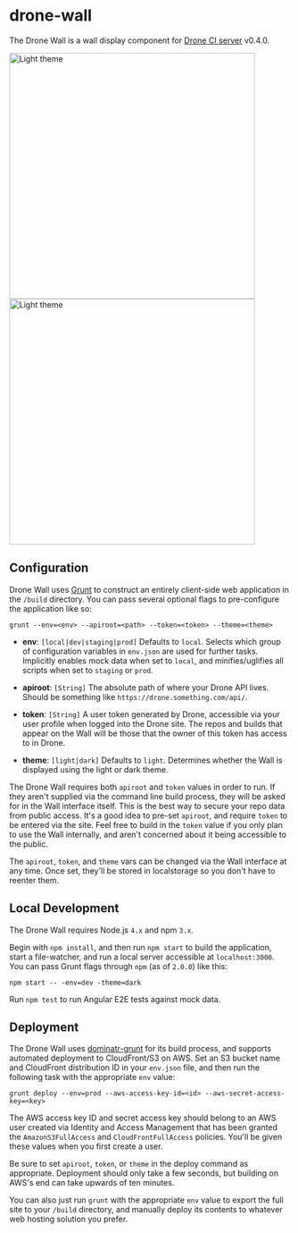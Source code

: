 # drone-wall

The Drone Wall is a wall display component for [Drone CI server](https://github.com/drone/drone) v0.4.0.

<img src="http://tathanen.github.io/drone-wall-light.png" width="440" alt="Light theme">
<img src="http://tathanen.github.io/drone-wall-dark.png" width="440" alt="Light theme">

## Configuration

Drone Wall uses [Grunt](http://gruntjs.com/) to construct an entirely client-side web application in the `/build` directory.  You can pass several optional flags to pre-configure the application like so:

````
grunt --env=<env> --apiroot=<path> --token=<token> --theme=<theme>
````

* **env**: `[local|dev|staging|prod]` Defaults to `local`.  Selects which group of configuration variables in `env.json` are used for further tasks.  Implicitly enables mock data when set to `local`, and minifies/uglifies all scripts when set to `staging` or `prod`.

* **apiroot**: `[String]` The absolute path of where your Drone API lives.  Should be something like `https://drone.something.com/api/`.

* **token**: `[String]` A user token generated by Drone, accessible via your user profile when logged into the Drone site.  The repos and builds that appear on the Wall will be those that the owner of this token has access to in Drone.

* **theme**: `[light|dark]` Defaults to `light`.  Determines whether the Wall is displayed using the light or dark theme.

The Drone Wall requires both `apiroot` and `token` values in order to run.  If they aren't supplied via the command line build process, they will be asked for in the Wall interface itself.  This is the best way to secure your repo data from public access.  It's a good idea to pre-set `apiroot`, and require `token` to be entered via the site.  Feel free to build in the `token` value if you only plan to use the Wall internally, and aren't concerned about it being accessible to the public.

The `apiroot`, `token`, and `theme` vars can be changed via the Wall interface at any time.  Once set, they'll be stored in localstorage so you don't have to reenter them.

## Local Development

The Drone Wall requires Node.js `4.x` and npm `3.x`.

Begin with `npm install`, and then run `npm start` to build the application, start a file-watcher, and run a local server accessible at `localhost:3000`.  You can pass Grunt flags through `npm` (as of `2.0.0`) like this:

````
npm start -- -env=dev -theme=dark
````

Run `npm test` to run Angular E2E tests against mock data.

## Deployment

The Drone Wall uses [dominatr-grunt](https://github.com/vokal/dominatr-grunt) for its build process, and supports automated deployment to CloudFront/S3 on AWS.  Set an S3 bucket name and CloudFront distribution ID in your `env.json` file, and then run the following task with the appropriate `env` value:

````
grunt deploy --env=prod --aws-access-key-id=<id> --aws-secret-access-key=<key>
````

The AWS access key ID and secret access key should belong to an AWS user created via Identity and Access Management that has been granted the `AmazonS3FullAccess` and `CloudFrontFullAccess` policies.  You'll be given these values when you first create a user.

Be sure to set `apiroot`, `token`, or `theme` in the deploy command as appropriate.  Deployment should only take a few seconds, but building on AWS's end can take upwards of ten minutes.

You can also just run `grunt` with the appropriate `env` value to export the full site to your `/build` directory, and manually deploy its contents to whatever web hosting solution you prefer.
